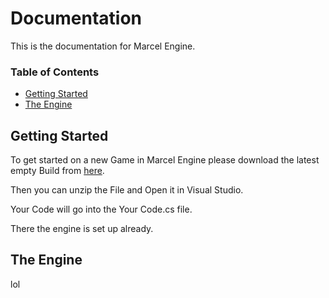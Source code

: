 # Documentation
This is the documentation for Marcel Engine.

### Table of Contents  
* [Getting Started](#start)  
* [The Engine](#engine)





## Getting Started
To get started on a new Game in Marcel Engine please download the latest empty Build from [here](https://github.com/marceldobehere/Marcel-Engine/tree/main/Empty%20Builds).

Then you can unzip the File and Open it in Visual Studio.

Your Code will go into the Your Code.cs file.

There the engine is set up already.





## The Engine
lol
